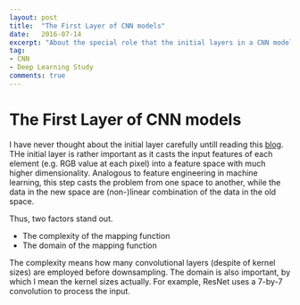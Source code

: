 ```yaml
---
layout: post
title:  "The First Layer of CNN models"
date:   2016-07-14
excerpt: "About the special role that the initial layers in a CNN model is playing"
tag:
- CNN
- Deep Learning Study
comments: true
---
```


# The First Layer of CNN models

I have never thought about the initial layer carefully untill reading this [blog](http://linkis.com/github.io/kDnqR). THe initial layer is rather important as it casts the input features of each element (e.g. RGB value at each pixel) into a feature space with much higher dimensionality. Analogous to feature engineering in machine learning, this step casts the problem from one space to another, while the data in the new space are (non-)linear combination of the data in the old space. 

Thus, two factors stand out.
+ The complexity of the mapping function
+ The domain of the mapping function

The complexity means how many convolutional layers (despite of kernel sizes) are employed before downsampling. The domain is also important, by which I mean the kernel sizes actually. For example, ResNet uses a 7-by-7 convolution to process the input.

